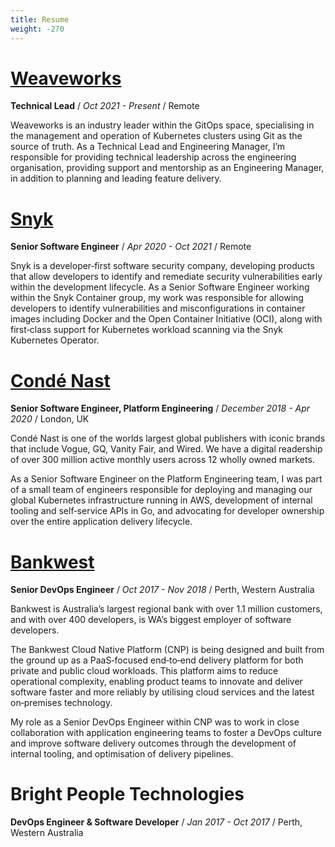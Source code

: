 ```yaml
---
title: Resume
weight: -270
---
```


# [Weaveworks](https://weave.works)

**Technical Lead** / _Oct 2021 - Present_ / Remote

Weaveworks is an industry leader within the GitOps space, specialising in the management and operation of Kubernetes clusters using Git as the source of truth. As a Technical Lead and Engineering Manager, I’m responsible for providing technical leadership across the engineering organisation, providing support and mentorship as an Engineering Manager, in addition to planning and leading feature delivery.

# [Snyk](https://snyk.io)

**Senior Software Engineer** / _Apr 2020 - Oct 2021_ / Remote

Snyk is a developer‐first software security company, developing products that allow developers to identify and remediate security vulnerabilities early within the development lifecycle. As a Senior Software Engineer working within the Snyk Container group, my work was responsible for allowing developers to identify vulnerabilities and misconfigurations in container images including Docker and the Open Container Initiative (OCI), along with first‐class support for Kubernetes workload scanning via the Snyk Kubernetes Operator.

# [Condé Nast](https://condenast.com)

**Senior Software Engineer, Platform Engineering** / _December 2018 - Apr 2020_ / London, UK  

Condé Nast is one of the worlds largest global publishers with iconic brands that include Vogue, GQ, Vanity Fair, and Wired. We have a digital readership of over 300 million active monthly users across 12 wholly owned markets.

As a Senior Software Engineer on the Platform Engineering team, I was part of a small team of engineers responsible for deploying and managing our global Kubernetes infrastructure running in AWS, development of internal tooling and self‐service APIs in Go, and advocating for developer ownership over the entire application delivery lifecycle.

# [Bankwest](https://bankwest.com.au)

**Senior DevOps Engineer** / _Oct 2017 - Nov 2018_ / Perth, Western Australia

Bankwest is Australia’s largest regional bank with over 1.1 million customers, and with over 400 developers, is WA’s biggest employer of software developers.

The Bankwest Cloud Native Platform (CNP) is being designed and built from the ground up as a PaaS‐focused end‐to‐end delivery platform for both private and public cloud workloads. This platform aims to reduce operational complexity, enabling product teams to innovate and deliver software faster and more reliably by utilising cloud services and the latest on‐premises technology.

My role as a Senior DevOps Engineer within CNP was to work in close collaboration with application engineering teams to foster a DevOps culture and improve software delivery outcomes through the development of internal tooling, and optimisation of delivery pipelines.

# Bright People Technologies

**DevOps Engineer & Software Developer** / _Jan 2017 - Oct 2017_ / Perth, Western Australia